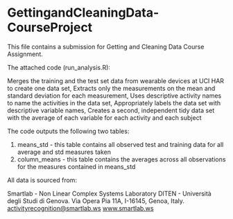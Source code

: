 # GettingandCleaningData-CourseProject

This file contains a submission for Getting and Cleaning Data Course Assignment.

The attached code (run_analysis.R):

  Merges the training and the test set data from wearable devices at UCI HAR to create one data set,
  Extracts only the measurements on the mean and standard deviation for each measurement,
  Uses descriptive activity names to name the activities in the data set,
  Appropriately labels the data set with descriptive variable names,
  Creates a second, independent tidy data set with the average of each variable for each activity and each subject
  
The code outputs the following two tables:

  1.  means_std - this table contains all observed test and training data for all average and std measures taken
  2.  column_means - this table contains the averages across all observations for the measures contained in means_std

All data is sourced from:

Smartlab - Non Linear Complex Systems Laboratory
DITEN - Università degli Studi di Genova.
Via Opera Pia 11A, I-16145, Genoa, Italy.
activityrecognition@smartlab.ws
www.smartlab.ws
